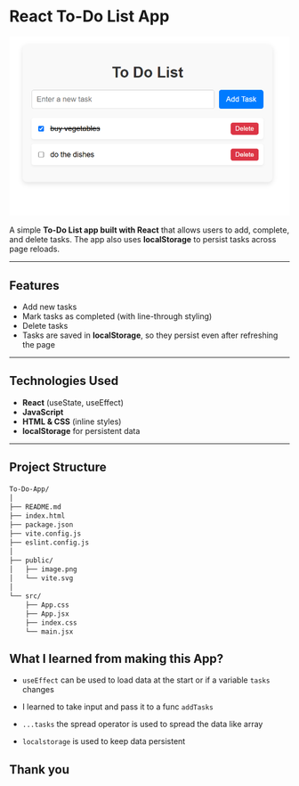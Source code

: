# React To-Do List App

![Simple React To-Do App](public/image.png)

A simple **To-Do List app built with React** that allows users to add, complete, and delete tasks. The app also uses **localStorage** to persist tasks across page reloads.

---

## Features

- Add new tasks  
- Mark tasks as completed (with line-through styling)  
- Delete tasks  
- Tasks are saved in **localStorage**, so they persist even after refreshing the page  

---

## Technologies Used

- **React** (useState, useEffect)  
- **JavaScript**  
- **HTML & CSS** (inline styles)  
- **localStorage** for persistent data  

---

## Project Structure
```
To-Do-App/
│
├── README.md
├── index.html
├── package.json
├── vite.config.js
├── eslint.config.js
│
├── public/
│   ├── image.png
│   └── vite.svg
│
└── src/
    ├── App.css
    ├── App.jsx
    ├── index.css
    └── main.jsx
```

## What I learned from making this App?
- `useEffect` can be used to load data at the start or if a variable `tasks` changes

- I learned to take input and pass it to a func `addTasks`

- `...tasks` the spread operator is used to spread the data like array

- `localstorage` is used to keep data persistent

## Thank you